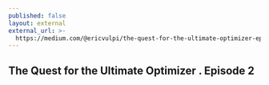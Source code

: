 ```yaml
---
published: false
layout: external
external_url: >-
  https://medium.com/@ericvulpi/the-quest-for-the-ultimate-optimizer-episode-2-d726fa1854bb
---
```

## The Quest for the Ultimate Optimizer . Episode 2
